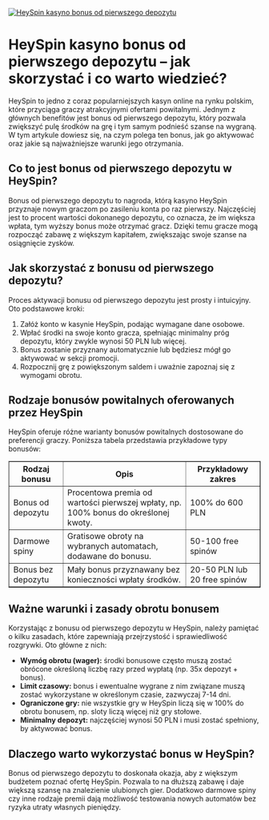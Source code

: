 [![HeySpin kasyno bonus od pierwszego depozytu](https://123-caf.pages.dev/gitsignup.png)](https://vrmoo.ru/Bt82HjjY)

<h1>HeySpin kasyno bonus od pierwszego depozytu – jak skorzystać i co warto wiedzieć?</h1> <p>HeySpin to jedno z coraz popularniejszych kasyn online na rynku polskim, które przyciąga graczy atrakcyjnymi ofertami powitalnymi. Jednym z głównych benefitów jest bonus od pierwszego depozytu, który pozwala zwiększyć pulę środków na grę i tym samym podnieść szanse na wygraną. W tym artykule dowiesz się, na czym polega ten bonus, jak go aktywować oraz jakie są najważniejsze warunki jego otrzymania.</p>  <h2>Co to jest bonus od pierwszego depozytu w HeySpin?</h2> <p>Bonus od pierwszego depozytu to nagroda, którą kasyno HeySpin przyznaje nowym graczom po zasileniu konta po raz pierwszy. Najczęściej jest to procent wartości dokonanego depozytu, co oznacza, że im większa wpłata, tym wyższy bonus może otrzymać gracz. Dzięki temu gracze mogą rozpocząć zabawę z większym kapitałem, zwiększając swoje szanse na osiągnięcie zysków.</p>  <h2>Jak skorzystać z bonusu od pierwszego depozytu?</h2> <p>Proces aktywacji bonusu od pierwszego depozytu jest prosty i intuicyjny. Oto podstawowe kroki:</p> <ol>   <li>Załóż konto w kasynie HeySpin, podając wymagane dane osobowe.</li>   <li>Wpłać środki na swoje konto gracza, spełniając minimalny próg depozytu, który zwykle wynosi 50 PLN lub więcej.</li>   <li>Bonus zostanie przyznany automatycznie lub będziesz mógł go aktywować w sekcji promocji.</li>   <li>Rozpocznij grę z powiększonym saldem i uważnie zapoznaj się z wymogami obrotu.</li> </ol>  <h2>Rodzaje bonusów powitalnych oferowanych przez HeySpin</h2> <p>HeySpin oferuje różne warianty bonusów powitalnych dostosowane do preferencji graczy. Poniższa tabela przedstawia przykładowe typy bonusów:</p>  <table border="1" cellpadding="8" cellspacing="0" style="border-collapse: collapse; width: 100%;">   <thead>     <tr>       <th>Rodzaj bonusu</th>       <th>Opis</th>       <th>Przykładowy zakres</th>     </tr>   </thead>   <tbody>     <tr>       <td>Bonus od depozytu</td>       <td>Procentowa premia od wartości pierwszej wpłaty, np. 100% bonus do określonej kwoty.</td>       <td>100% do 600 PLN</td>     </tr>     <tr>       <td>Darmowe spiny</td>       <td>Gratisowe obroty na wybranych automatach, dodawane do bonusu.</td>       <td>50-100 free spinów</td>     </tr>     <tr>       <td>Bonus bez depozytu</td>       <td>Mały bonus przyznawany bez konieczności wpłaty środków.</td>       <td>20-50 PLN lub 20 free spinów</td>     </tr>   </tbody> </table>  <h2>Ważne warunki i zasady obrotu bonusem</h2> <p>Korzystając z bonusu od pierwszego depozytu w HeySpin, należy pamiętać o kilku zasadach, które zapewniają przejrzystość i sprawiedliwość rozgrywki. Oto główne z nich:</p> <ul>   <li><strong>Wymóg obrotu (wager):</strong> środki bonusowe często muszą zostać obrócone określoną liczbę razy przed wypłatą (np. 35x depozyt + bonus).</li>   <li><strong>Limit czasowy:</strong> bonus i ewentualne wygrane z nim związane muszą zostać wykorzystane w określonym czasie, zazwyczaj 7-14 dni.</li>   <li><strong>Ograniczone gry:</strong> nie wszystkie gry w HeySpin liczą się w 100% do obrotu bonusem, np. sloty liczą więcej niż gry stołowe.</li>   <li><strong>Minimalny depozyt:</strong> najczęściej wynosi 50 PLN i musi zostać spełniony, by aktywować bonus.</li> </ul>  <h2>Dlaczego warto wykorzystać bonus w HeySpin?</h2> <p>Bonus od pierwszego depozytu to doskonała okazja, aby z większym budżetem poznać ofertę HeySpin. Pozwala to na dłuższą zabawę i daje większą szansę na znalezienie ulubionych gier. Dodatkowo darmowe spiny czy inne rodzaje premii dają możliwość testowania nowych automatów bez ryzyka utraty własnych pieniędzy.</p>